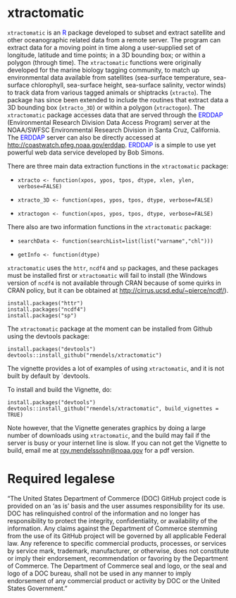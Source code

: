 # xtractomatic

`xtractomatic` is an <span style="color:blue">R</span> package developed to subset and extract satellite and other oceanographic related data from a remote server. The program can extract data for a moving point in time along a user-supplied set of longitude, latitude and time points; in a 3D bounding box; or within a polygon (through time).  The `xtractomatic` functions were originally developed for the marine biology tagging community, to match up environmental data available from satellites (sea-surface temperature, sea-surface chlorophyll, sea-surface height, sea-surface salinity, vector winds) to track data from various tagged animals or shiptracks (`xtracto`). The package has since been extended to include the routines that extract data a 3D bounding box (`xtracto_3D`) or within a polygon (`xtractogon`).  The `xtractomatic`  package accesses  data that are served through the <span style="color:blue">ERDDAP</span> (Environmental Research Division Data Access Program) server at the NOAA/SWFSC Environmental Research Division in Santa Cruz, California. The <span style="color:blue">ERDDAP</span> server can also be directly accessed at <http://coastwatch.pfeg.noaa.gov/erddap>. <span style="color:blue">ERDDAP</span> is a simple to use yet powerful web data service developed by Bob Simons.  


There are three main data extraction functions in the `xtractomatic` package: 

- `xtracto <- function(xpos, ypos, tpos, dtype, xlen, ylen, verbose=FALSE)`

- `xtracto_3D <- function(xpos, ypos, tpos, dtype, verbose=FALSE)`

- `xtractogon <- function(xpos, ypos, tpos, dtype, verbose=FALSE)`


There also are two information functions in the `xtractomatic` package: 

- `searchData <- function(searchList=list(list("varname","chl"))) ` 

- `getInfo <- function(dtype)`

`xtractomatic` uses the `httr`, `ncdf4` and `sp` packages, and these packages must be installed first or `xtractomatic` will fail to install (the Windows version of `ncdf4` is not available through CRAN because of some quirks in CRAN policy, but it can be obtained at <http://cirrus.ucsd.edu/~pierce/ncdf/>).   

```{r install,eval=FALSE}
install.packages("httr")
install.packages("ncdf4") 
install.packages("sp")
```

The `xtractomatic` package at the moment can be installed from Github using the devtools package:

```{r install,eval=FALSE}
install.packages("devtools")
devtools::install_github("rmendels/xtractomatic")
```

The vignette provides a lot of examples of using `xtractomatic`, and it is not built by default by `devtools.

To install and build the Vignette, do:

```{r install,eval=FALSE}
install.packages("devtools")
devtools::install_github("rmendels/xtractomatic", build_vignettes = TRUE)
```
Note however, that the Vignette generates graphics by doing a large number of downloads using `xtractomatic`, and the build may fail if the server is busy or your internet line is slow.
If you can not get the Vignette to build, email me at roy.mendelssohn@noaa.gov for a pdf version.


# Required legalese

“The United States Department of Commerce (DOC) GitHub project code is provided
on an ‘as is’ basis and the user assumes responsibility for its use.
DOC has relinquished control of the information and no longer has responsibility
to protect the integrity, confidentiality, or availability of the information.
Any claims against the Department of Commerce stemming from the use of its
GitHub project will be governed by all applicable Federal law. Any reference to
specific commercial products, processes, or services by service mark, trademark,
manufacturer, or otherwise, does not constitute or imply their endorsement,
recommendation or favoring by the Department of Commerce. The Department of
Commerce seal and logo, or the seal and logo of a DOC bureau, shall not be used
in any manner to imply endorsement of any commercial product or activity by DOC
or the United States Government.”


